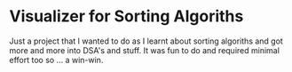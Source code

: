 # Visualizer for Sorting Algoriths

Just a project that I wanted to do as I learnt about sorting algoriths and got more and more into DSA's and stuff. It was fun to do and required minimal effort too so ... a win-win.
